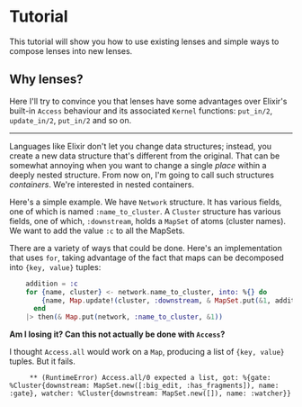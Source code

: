 # Tutorial

This tutorial will show you how to use existing lenses and simple ways
to compose lenses into new lenses. 

## Why lenses?

Here I'll try to convince you that lenses have some advantages over
Elixir's built-in `Access` behaviour and its associated `Kernel`
functions: `put_in/2`, `update_in/2`, `put_in/2` and so on.

---

Languages like Elixir don't let you change data structures; instead,
you create a new data structure that's different from the
original. That can be somewhat annoying when you want to change a
single _place_ within a deeply nested structure. From now on, I'm
going to call such structures *containers*. We're interested in nested
containers.

Here's a simple example. We have `Network` structure. It has various
fields, one of which is named `:name_to_cluster`. A `Cluster`
structure has various fields, one of which, `:downstream`, holds a
`MapSet` of atoms (cluster names). We want to add the value `:c` to
all the MapSets.

There are a variety of ways that could be done. Here's an
implementation that uses `for`, taking advantage of the fact that maps
can be decomposed into `{key, value}` tuples:

```elixir
    addition = :c
    for {name, cluster} <- network.name_to_cluster, into: %{} do
        {name, Map.update!(cluster, :downstream, & MapSet.put(&1, addition))}
      end
    |> then(& Map.put(network, :name_to_cluster, &1))
```

**Am I losing it? Can this not actually be done with `Access`?**

I thought `Access.all` would work on a `Map`, producing a list of `{key, value}` tuples. But it fails. 


```
     ** (RuntimeError) Access.all/0 expected a list, got: %{gate: %Cluster{downstream: MapSet.new([:big_edit, :has_fragments]), name: :gate}, watcher: %Cluster{downstream: MapSet.new([]), name: :watcher}}
```
